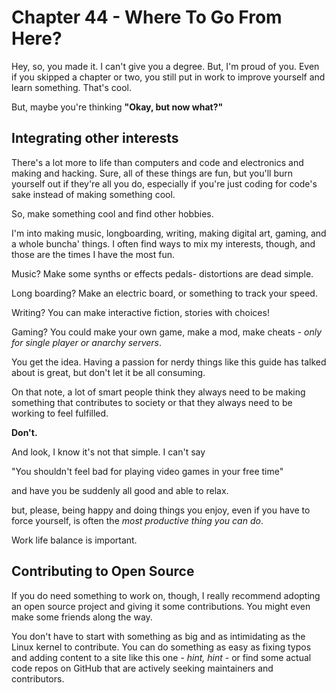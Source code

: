 # Chapter 44 - Where To Go From Here?

Hey, so, you made it. I can't give you a degree. But, I'm proud of you. Even if you skipped a chapter or two, you still put in work to improve yourself and learn something. That's cool.

But, maybe you're thinking **"Okay, but now what?"**

## Integrating other interests

There's a lot more to life than computers and code and electronics and making and hacking. Sure, all of these things are fun, but you'll burn yourself out if they're all you do, especially if you're just coding for code's sake instead of making something cool.

So, make something cool and find other hobbies.

I'm into making music, longboarding, writing, making digital art, gaming, and a whole buncha' things. I often find ways to mix my interests, though, and those are the times I have the most fun.

Music? Make some synths or effects pedals- distortions are dead simple.

Long boarding? Make an electric board, or something to track your speed.

Writing? You can make interactive fiction, stories with choices!

Gaming? You could make your own game, make a mod, make cheats - *only for single player or anarchy servers*.

You get the idea. Having a passion for nerdy things like this guide has talked about is great, but don't let it be all consuming.

On that note, a lot of smart people think they always need to be making something that contributes to society or that they always need to be working to feel fulfilled.

**Don't.**

And look, I know it's not that simple. I can't say

"You shouldn't feel bad for playing video games in your free time"

and have you be suddenly all good and able to relax.

but, please, being happy and doing things you enjoy, even if you have to force yourself, is often the *most productive thing you can do*.

Work life balance is important.

## Contributing to Open Source

If you do need something to work on, though, I really recommend adopting an open source project and giving it some contributions. You might even make some friends along the way.

You don't have to start with something as big and as intimidating as the Linux kernel to contribute. You can do something as easy as fixing typos and adding content to a site like this one - *hint, hint* - or find some actual code repos on GitHub that are actively seeking maintainers and contributors.

 